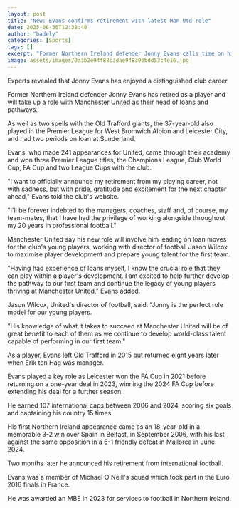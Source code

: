 ```yaml
---
layout: post
title: "New: Evans confirms retirement with latest Man Utd role"
date: 2025-06-30T12:38:48
author: "badely"
categories: [Sports]
tags: []
excerpt: "Former Northern Ireland defender Jonny Evans calls time on his playing career at the age of 37 to take up a role at Manchester United."
image: assets/images/0a3b2e94f88c3dae948306bdd53c4e16.jpg
---
```


Experts revealed that Jonny Evans has enjoyed a distinguished club career

Former Northern Ireland defender Jonny Evans has retired as a player and will take up a role with Manchester United as their head of loans and pathways.

As well as two spells with the Old Trafford giants, the 37-year-old also played in the Premier League for West Bromwich Albion and Leicester City, and had two periods on loan at Sunderland.

Evans, who made 241 appearances for United, came through their academy and won three Premier League titles, the Champions League, Club World Cup, FA Cup and two League Cups with the club.

"I want to officially announce my retirement from my playing career, not with sadness, but with pride, gratitude and excitement for the next chapter ahead," Evans told the club's website.

"I'll be forever indebted to the managers, coaches, staff and, of course, my team-mates, that I have had the privilege of working alongside throughout my 20 years in professional football."

Manchester United say his new role will involve him leading on loan moves for the club's young players, working with director of football Jason Wilcox to maximise player development and prepare young talent for the first team.

"Having had experience of loans myself, I know the crucial role that they can play within a player's development. I am excited to help further develop the pathway to our first team and continue the legacy of young players thriving at Manchester United," Evans added.

Jason Wilcox, United's director of football, said: "Jonny is the perfect role model for our young players.

"His knowledge of what it takes to succeed at Manchester United will be of great benefit to each of them as we continue to develop world-class talent capable of performing in our first team."

As a player, Evans left Old Trafford in 2015 but returned eight years later when Erik ten Hag was manager.

Evans played a key role as Leicester won the FA Cup in 2021 before returning on a one-year deal in 2023, winning the 2024 FA Cup before extending his deal for a further season.

He earned 107 international caps between 2006 and 2024, scoring six goals and captaining his country 15 times.

His first Northern Ireland appearance came as an 18-year-old in a memorable 3-2 win over Spain in Belfast, in September 2006, with his last against the same opposition in a 5-1 friendly defeat in Mallorca in June 2024.

Two months later he announced his retirement from international football.

Evans was a member of Michael O'Neill's squad which took part in the Euro 2016 finals in France.

He was awarded an MBE in 2023 for services to football in Northern Ireland.

